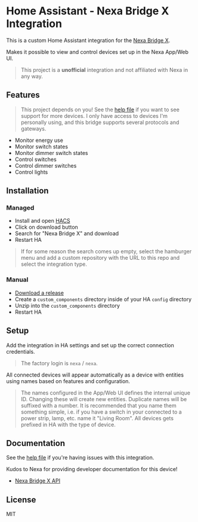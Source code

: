 # Home Assistant - Nexa Bridge X Integration

This is a custom Home Assistant integration for the [Nexa Bridge X](https://nexa.se/nexa-bridge-x).

Makes it possible to view and control devices set up in the Nexa App/Web UI.

> This project is a **unofficial** integration and not affiliated with Nexa in any way.

## Features

> This project depends on you! See the [help file](HELP.md) if you want to see support for more devices.
> I only have access to devices I'm personally using, and this bridge supports several protocols and gateways.

* Monitor energy use
* Monitor switch states
* Monitor dimmer switch states
* Control switches
* Control dimmer switches
* Control lights

## Installation

### Managed

* Install and open [HACS](https://hacs.xyz/)
* Click on download button
* Search for "Nexa Bridge X" and download
* Restart HA

> If for some reason the search comes up empty, select the hamburger menu and add a custom
> repository with the URL to this repo and select the integration type.

### Manual

* [Download a release](https://github.com/andersevenrud/ha-nexa-bridge-x/releases)
* Create a `custom_components` directory inside of your HA `config` directory
* Unzip into the `custom_components` directory
* Restart HA

## Setup

Add the integration in HA settings and set up the correct connection credentials.

> The factory login is `nexa` / `nexa`.

All connected devices will appear automatically as a device with entities using
names based on features and configuration.

> The names configured in the App/Web UI defines the internal unique ID. Changing these
> will create new entities. Duplicate names will be suffixed with a number.
> It is recommended that you name them something simple, i.e. if you have a switch
> in your connected to a power strip, lamp, etc. name it "Living Room". All devices
> gets prefixed in HA with the type of device.

## Documentation

See the [help file](HELP.md) if you're having issues with this integration.

Kudos to Nexa for providing developer documentation for this device!

* [Nexa Bridge X API](https://nexa.se/docs/)

## License

MIT
